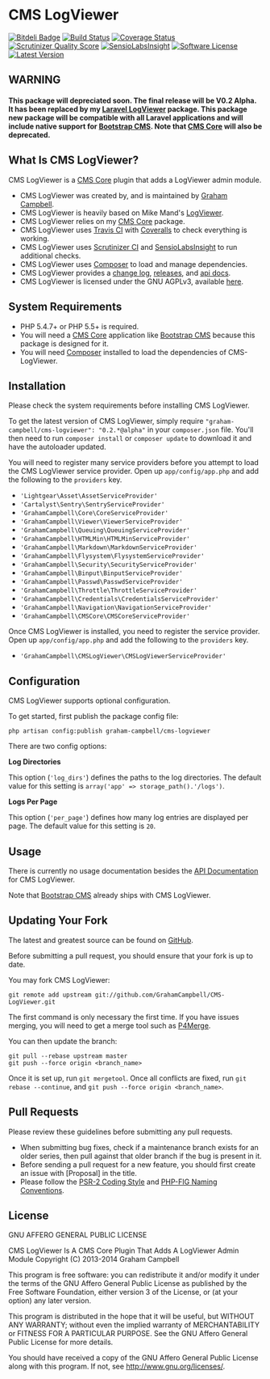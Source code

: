 CMS LogViewer
=============


[![Bitdeli Badge](https://d2weczhvl823v0.cloudfront.net/GrahamCampbell/CMS-LogViewer/trend.png)](https://bitdeli.com/free "Bitdeli Badge")
[![Build Status](https://travis-ci.org/GrahamCampbell/CMS-LogViewer.png)](https://travis-ci.org/GrahamCampbell/CMS-LogViewer)
[![Coverage Status](https://coveralls.io/repos/GrahamCampbell/CMS-LogViewer/badge.png)](https://coveralls.io/r/GrahamCampbell/CMS-LogViewer)
[![Scrutinizer Quality Score](https://scrutinizer-ci.com/g/GrahamCampbell/CMS-LogViewer/badges/quality-score.png?s=30a629f55a95e3e0b0d146b242d0e80662abb298)](https://scrutinizer-ci.com/g/GrahamCampbell/CMS-LogViewer)
[![SensioLabsInsight](https://insight.sensiolabs.com/projects/7c3d818f-dbcf-4e27-9ff4-b0c2a1fe69bd/mini.png)](https://insight.sensiolabs.com/projects/7c3d818f-dbcf-4e27-9ff4-b0c2a1fe69bd)
[![Software License](https://poser.pugx.org/graham-campbell/cms-logviewer/license.png)](https://github.com/GrahamCampbell/CMS-LogViewer/blob/master/LICENSE.md)
[![Latest Version](https://poser.pugx.org/graham-campbell/cms-logviewer/v/stable.png)](https://packagist.org/packages/graham-campbell/cms-logviewer)


## WARNING

#### This package will depreciated soon. The final release will be V0.2 Alpha. It has been replaced by my [Laravel LogViewer](https://github.com/GrahamCampbell/Laravel-LogViewer) package. This package new package will be compatible with all Laravel applications and will include native support for [Bootstrap CMS](https://github.com/GrahamCampbell/Bootstrap-CMS). Note that [CMS Core](https://github.com/GrahamCampbell/CMS-Core) will also be deprecated.


## What Is CMS LogViewer?

CMS LogViewer is a [CMS Core](https://github.com/GrahamCampbell/CMS-Core) plugin that adds a LogViewer admin module.

* CMS LogViewer was created by, and is maintained by [Graham Campbell](https://github.com/GrahamCampbell).
* CMS LogViewer is heavily based on Mike Mand's [LogViewer](https://github.com/mikemand/logviewer).
* CMS LogViewer relies on my [CMS Core](https://github.com/GrahamCampbell/CMS-Core) package.
* CMS LogViewer uses [Travis CI](https://travis-ci.org/GrahamCampbell/CMS-LogViewer) with [Coveralls](https://coveralls.io/r/GrahamCampbell/CMS-LogViewer) to check everything is working.
* CMS LogViewer uses [Scrutinizer CI](https://scrutinizer-ci.com/g/GrahamCampbell/CMS-LogViewer) and [SensioLabsInsight](https://insight.sensiolabs.com/projects/7c3d818f-dbcf-4e27-9ff4-b0c2a1fe69bd) to run additional checks.
* CMS LogViewer uses [Composer](https://getcomposer.org) to load and manage dependencies.
* CMS LogViewer provides a [change log](https://github.com/GrahamCampbell/CMS-LogViewer/blob/master/CHANGELOG.md), [releases](https://github.com/GrahamCampbell/CMS-LogViewer/releases), and [api docs](http://grahamcampbell.github.io/CMS-LogViewer).
* CMS LogViewer is licensed under the GNU AGPLv3, available [here](https://github.com/GrahamCampbell/CMS-LogViewer/blob/master/LICENSE.md).


## System Requirements

* PHP 5.4.7+ or PHP 5.5+ is required.
* You will need a [CMS Core](https://github.com/GrahamCampbell/CMS-Core) application like [Bootstrap CMS](https://github.com/GrahamCampbell/Bootstrap-CMS) because this package is designed for it.
* You will need [Composer](https://getcomposer.org) installed to load the dependencies of CMS-LogViewer.


## Installation

Please check the system requirements before installing CMS LogViewer.

To get the latest version of CMS LogViewer, simply require `"graham-campbell/cms-logviewer": "0.2.*@alpha"` in your `composer.json` file. You'll then need to run `composer install` or `composer update` to download it and have the autoloader updated.

You will need to register many service providers before you attempt to load the CMS LogViewer service provider. Open up `app/config/app.php` and add the following to the `providers` key.

* `'Lightgear\Asset\AssetServiceProvider'`
* `'Cartalyst\Sentry\SentryServiceProvider'`
* `'GrahamCampbell\Core\CoreServiceProvider'`
* `'GrahamCampbell\Viewer\ViewerServiceProvider'`
* `'GrahamCampbell\Queuing\QueuingServiceProvider'`
* `'GrahamCampbell\HTMLMin\HTMLMinServiceProvider'`
* `'GrahamCampbell\Markdown\MarkdownServiceProvider'`
* `'GrahamCampbell\Flysystem\FlysystemServiceProvider'`
* `'GrahamCampbell\Security\SecurityServiceProvider'`
* `'GrahamCampbell\Binput\BinputServiceProvider'`
* `'GrahamCampbell\Passwd\PasswdServiceProvider'`
* `'GrahamCampbell\Throttle\ThrottleServiceProvider'`
* `'GrahamCampbell\Credentials\CredentialsServiceProvider'`
* `'GrahamCampbell\Navigation\NavigationServiceProvider'`
* `'GrahamCampbell\CMSCore\CMSCoreServiceProvider'`

Once CMS LogViewer is installed, you need to register the service provider. Open up `app/config/app.php` and add the following to the `providers` key.

* `'GrahamCampbell\CMSLogViewer\CMSLogViewerServiceProvider'`


## Configuration

CMS LogViewer supports optional configuration.

To get started, first publish the package config file:

    php artisan config:publish graham-campbell/cms-logviewer

There are two config options:

**Log Directories**

This option (`'log_dirs'`) defines the paths to the log directories. The default value for this setting is `array('app' => storage_path().'/logs')`.

**Logs Per Page**

This option (`'per_page'`) defines how many log entries are displayed per page. The default value for this setting is `20`.


## Usage

There is currently no usage documentation besides the [API Documentation](http://grahamcampbell.github.io/CMS-LogViewer) for CMS LogViewer.

Note that [Bootstrap CMS](https://github.com/GrahamCampbell/Bootstrap-CMS) already ships with CMS LogViewer.


## Updating Your Fork

The latest and greatest source can be found on [GitHub](https://github.com/GrahamCampbell/CMS-LogViewer).

Before submitting a pull request, you should ensure that your fork is up to date.

You may fork CMS LogViewer:

    git remote add upstream git://github.com/GrahamCampbell/CMS-LogViewer.git

The first command is only necessary the first time. If you have issues merging, you will need to get a merge tool such as [P4Merge](http://perforce.com/product/components/perforce_visual_merge_and_diff_tools).

You can then update the branch:

    git pull --rebase upstream master
    git push --force origin <branch_name>

Once it is set up, run `git mergetool`. Once all conflicts are fixed, run `git rebase --continue`, and `git push --force origin <branch_name>`.


## Pull Requests

Please review these guidelines before submitting any pull requests.

* When submitting bug fixes, check if a maintenance branch exists for an older series, then pull against that older branch if the bug is present in it.
* Before sending a pull request for a new feature, you should first create an issue with [Proposal] in the title.
* Please follow the [PSR-2 Coding Style](https://github.com/php-fig/fig-standards/blob/master/accepted/PSR-2-coding-style-guide.md) and [PHP-FIG Naming Conventions](https://github.com/php-fig/fig-standards/blob/master/bylaws/002-psr-naming-conventions.md).


## License

GNU AFFERO GENERAL PUBLIC LICENSE

CMS LogViewer Is A CMS Core Plugin That Adds A LogViewer Admin Module
Copyright (C) 2013-2014  Graham Campbell

This program is free software: you can redistribute it and/or modify
it under the terms of the GNU Affero General Public License as published by
the Free Software Foundation, either version 3 of the License, or
(at your option) any later version.

This program is distributed in the hope that it will be useful,
but WITHOUT ANY WARRANTY; without even the implied warranty of
MERCHANTABILITY or FITNESS FOR A PARTICULAR PURPOSE.  See the
GNU Affero General Public License for more details.

You should have received a copy of the GNU Affero General Public License
along with this program.  If not, see <http://www.gnu.org/licenses/>.
